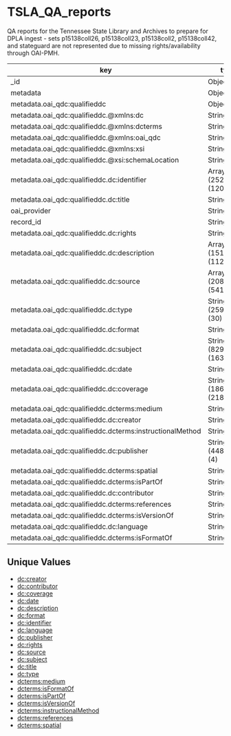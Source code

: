 # TSLA_QA_reports
QA reports for the Tennessee State Library and Archives to prepare for DPLA ingest - sets p15138coll26, p15138coll23, p15138coll2, p15138coll42, and stateguard are not represented due to missing rights/availability through OAI-PMH.

| key                                                      | types                      | occurrences | percents             |
| -------------------------------------------------------- | -------------------------- | ----------- | -------------------- |
| _id                                                      | ObjectId                   |        2642 | 100.0000000000000000 |
| metadata                                                 | Object                     |        2642 | 100.0000000000000000 |
| metadata.oai_qdc:qualifieddc                             | Object                     |        2642 | 100.0000000000000000 |
| metadata.oai_qdc:qualifieddc.@xmlns:dc                   | String                     |        2642 | 100.0000000000000000 |
| metadata.oai_qdc:qualifieddc.@xmlns:dcterms              | String                     |        2642 | 100.0000000000000000 |
| metadata.oai_qdc:qualifieddc.@xmlns:oai_qdc              | String                     |        2642 | 100.0000000000000000 |
| metadata.oai_qdc:qualifieddc.@xmlns:xsi                  | String                     |        2642 | 100.0000000000000000 |
| metadata.oai_qdc:qualifieddc.@xsi:schemaLocation         | String                     |        2642 | 100.0000000000000000 |
| metadata.oai_qdc:qualifieddc.dc:identifier               | Array (2522),String (120)  |        2642 | 100.0000000000000000 |
| metadata.oai_qdc:qualifieddc.dc:title                    | String                     |        2642 | 100.0000000000000000 |
| oai_provider                                             | String                     |        2642 | 100.0000000000000000 |
| record_id                                                | String                     |        2642 | 100.0000000000000000 |
| metadata.oai_qdc:qualifieddc.dc:rights                   | String                     |        2636 |  99.7728993186979523 |
| metadata.oai_qdc:qualifieddc.dc:description              | Array (1510),String (1123) |        2633 |  99.6593489780469355 |
| metadata.oai_qdc:qualifieddc.dc:source                   | Array (2083),String (541)  |        2624 |  99.3186979560938710 |
| metadata.oai_qdc:qualifieddc.dc:type                     | String (2593),Array (30)   |        2623 |  99.2808478425435226 |
| metadata.oai_qdc:qualifieddc.dc:format                   | String                     |        2614 |  98.9401968205904581 |
| metadata.oai_qdc:qualifieddc.dc:subject                  | String (829),Array (1634)  |        2463 |  93.2248296744890297 |
| metadata.oai_qdc:qualifieddc.dc:date                     | String                     |        2364 |  89.4776684330053058 |
| metadata.oai_qdc:qualifieddc.dc:coverage                 | String (1862),Array (218)  |        2080 |  78.7282361847085497 |
| metadata.oai_qdc:qualifieddc.dcterms:medium              | String                     |        1224 |  46.3285389856169587 |
| metadata.oai_qdc:qualifieddc.dc:creator                  | String                     |        1135 |  42.9598788796366406 |
| metadata.oai_qdc:qualifieddc.dcterms:instructionalMethod | String                     |         996 |  37.6987130961392864 |
| metadata.oai_qdc:qualifieddc.dc:publisher                | String (448),Array (4)     |         452 |  17.1082513247539758 |
| metadata.oai_qdc:qualifieddc.dcterms:spatial             | String                     |         451 |  17.0704012112036345 |
| metadata.oai_qdc:qualifieddc.dcterms:isPartOf            | String                     |         430 |  16.2755488266464816 |
| metadata.oai_qdc:qualifieddc.dc:contributor              | String                     |         286 |  10.8251324753974263 |
| metadata.oai_qdc:qualifieddc.dcterms:references          | String                     |         189 |   7.1536714610143832 |
| metadata.oai_qdc:qualifieddc.dcterms:isVersionOf         | String                     |         150 |   5.6775170325510977 |
| metadata.oai_qdc:qualifieddc.dc:language                 | String                     |         142 |   5.3747161241483727 |
| metadata.oai_qdc:qualifieddc.dcterms:isFormatOf          | String                     |          46 |   1.7411052233156699 |

## Unique Values

* [dc:creator](TSLAreports/tsla_creator.md)
* [dc:contributor](TSLAreports/tsla_contributor.md)
* [dc:coverage](TSLAreports/tsla_coverage.md)
* [dc:date](TSLAreports/tsla_date.md)
* [dc:description](TSLAreports/tsla_description.md)
* [dc:format](TSLAreports/tsla_format.md)
* [dc:identifier](TSLAreports/tsla_identifier.md)
* [dc:language](TSLAreports/tsla_language.md)
* [dc:publisher](TSLAreports/tsla_publisher.md)
* [dc:rights](TSLAreports/tsla_rights.md)
* [dc:source](TSLAreports/tsla_source.md)
* [dc:subject](TSLAreports/tsla_subject.md)
* [dc:title](TSLAreports/tsla_title.md)
* [dc:type](TSLAreports/tsla_type.md)
* [dcterms:medium](TSLAreports/tsla_medium.md)
* [dcterms:isFormatOf](TSLAreports/tsla_isFormatOf.md)
* [dcterms:isPartOf](TSLAreports/tsla_isPartOf.md)
* [dcterms:isVersionOf](TSLAreports/tsla_isVersionOf.md)
* [dcterms:instructionalMethod](TSLAreports/tsla_instructionalMethod.md)
* [dcterms:references](TSLAreports/tsla_references.md)
* [dcterms:spatial](TSLAreports/tsla_spatial.md)
